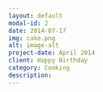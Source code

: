 ```yaml
---
layout: default
modal-id: 2
date: 2014-07-17
img: cake.png
alt: image-alt
project-date: April 2014
client: Happy Birthday
category: Cooking
description:
---
```


